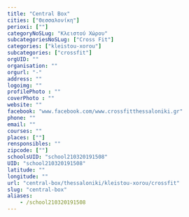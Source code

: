 ```yaml
---
title: "Central Box"
cities: ["Θεσσαλονίκη"]
perioxi: [""]
categoryNoSLug: "Κλειστού Χώρου"
subcategoriesNoSLug: ["Cross Fit"]
categories: ["kleistou-xorou"]
subcategories: ["crossfit"]
orgUID: ""
organisation: ""
orgurl: "-"
address: ""
logoimg: ""
profilePhoto : ""
coverPhoto : ""
website: ""
facebook: "www.facebook.com/www.crossfitthessaloniki.gr"
phone: ""
email: ""
courses: ""
places: [""]
rensponsibles: ""
zipcode: [""]
schoolsUID: "school210320191508"
UID: "school210320191508"
latitude: ""
longitude: ""
url: "central-box/thessaloniki/kleistou-xorou/crossfit"
slug: "central-box"
aliases:
    - /school210320191508
---
```





